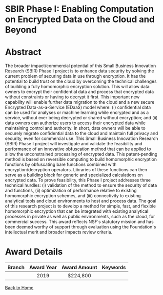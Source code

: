 
SBIR Phase I: Enabling Computation on Encrypted Data on the Cloud and Beyond
============================================================================

# Abstract


The broader impact/commercial potential of this Small Business Innovation Research (SBIR) Phase I project is to enhance data security by solving the current problem of securing data in use through encryption. It has the potential to build trust on the cloud by overcoming the technical challenges of building a fully homomorphic encryption solution. This will allow data owners to encrypt their confidential data and process that encrypted data without constraints or having to decrypt it first. This important new capability will enable further data migration to the cloud and a new secure Encrypted Data-as-a-Service (EDaaS) model where: (i) confidential data can be used for analyses or machine learning while encrypted and as a service, without ever being decrypted or shared without encryption; and (ii) data owners can authorize users to access their encrypted data while maintaining control and authority. In short, data owners will be able to securely migrate confidential data to the cloud and maintain full privacy and security, even for commercial use. This Small Business Innovation Research (SBIR) Phase I project will investigate and validate the feasibility and performance of an innovative obfuscation method that can be applied to allow the unconstrained processing of encrypted data. This patent-pending method is based on reversible computing to build homomorphic encryption functions by obfuscating bare functions combined with encryption/decryption operators. Libraries of these functions can then serve as a building block for generic and specialized calculations on encrypted data. To prove feasibility, this Phase I project addresses three technical hurdles: (i) validation of the method to ensure the security of data and functions, (ii) optimization of performance relative to existing homomorphic encryption schemes, and (iii) connectivity to existing analytical tools and cloud environments to host and process data. The goal of this research project is to develop a method for simple, fast, and flexible homomorphic encryption that can be integrated with existing analytical processes in private as well as public environments, such as the cloud, for commercial success. This award reflects NSF's statutory mission and has been deemed worthy of support through evaluation using the Foundation's intellectual merit and broader impacts review criteria.  

# Award Details

|Branch|Award Year|Award Amount|Keywords|
| :---: | :---: | :---: | :---: |
||2019|$224,800||
  
  


[Back to Home](https://github.com/chrischow/dod_sbir_awards#533)